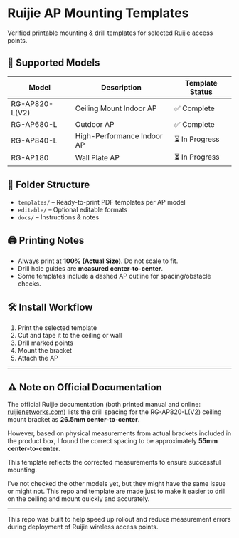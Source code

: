 # Ruijie AP Mounting Templates

Verified printable mounting & drill templates for selected Ruijie access points.

## 📌 Supported Models

| Model         | Description                    | Template Status |
|---------------|--------------------------------|------------------|
| RG-AP820-L(V2) | Ceiling Mount Indoor AP        | ✅ Complete      |
| RG-AP680-L    | Outdoor AP                      | ✅ Complete      |
| RG-AP840-L    | High-Performance Indoor AP     | ⏳ In Progress   |
| RG-AP180      | Wall Plate AP                  | ⏳ In Progress   |

## 📂 Folder Structure

- `templates/` – Ready-to-print PDF templates per AP model
- `editable/` – Optional editable formats
- `docs/` – Instructions & notes

## 🖨️ Printing Notes

- Always print at **100% (Actual Size)**. Do not scale to fit.
- Drill hole guides are **measured center-to-center**.
- Some templates include a dashed AP outline for spacing/obstacle checks.

## 🛠️ Install Workflow

1. Print the selected template  
2. Cut and tape it to the ceiling or wall  
3. Drill marked points  
4. Mount the bracket  
5. Attach the AP

---

## ⚠️ Note on Official Documentation

The official Ruijie documentation (both printed manual and online: [ruijienetworks.com](https://www.ruijienetworks.com/support/documents/slide_76367/#_Toc184226047)) lists the drill spacing for the RG-AP820-L(V2) ceiling mount bracket as **26.5mm center-to-center**.

However, based on physical measurements from actual brackets included in the product box, I found the correct spacing to be approximately **55mm center-to-center**.

This template reflects the corrected measurements to ensure successful mounting.

I've not checked the other models yet, but they might have the same issue or might not. This repo and template are made just to make it easier to drill on the ceiling and mount quickly and accurately.

---

This repo was built to help speed up rollout and reduce measurement errors during deployment of Ruijie wireless access points.
